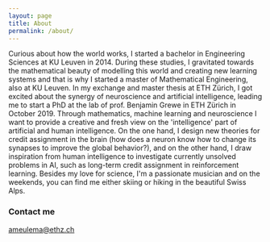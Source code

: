 ```yaml
---
layout: page
title: About
permalink: /about/
---
```


Curious about how the world works, I started a bachelor in Engineering Sciences at KU Leuven in 2014. During these studies, I gravitated towards the mathematical beauty of modelling this world and creating new learning systems and that is why I started a master of Mathematical Engineering, also at KU Leuven. In my exchange and master thesis at ETH Zürich, I got excited about the synergy of neuroscience and artificial intelligence, leading me to start a PhD at the lab of prof. Benjamin Grewe in ETH Zürich in October 2019. Through mathematics, machine learning and neuroscience I want to provide a creative and fresh view on the 'intelligence' part of artificial and human intelligence. On the one hand, I design new theories for credit assignment in the brain (how does a neuron know how to change its synapses to improve the global behavior?), and on the other hand, I draw inspiration from human intelligence to investigate currently unsolved problems in AI, such as long-term credit assignment in reinforcement learning. Besides my love for science, I'm a passionate musician and on the weekends, you can find me either skiing or hiking in the beautiful Swiss Alps.

### Contact me

[ameulema@ethz.ch](mailto:ameulema@ethz.ch)
